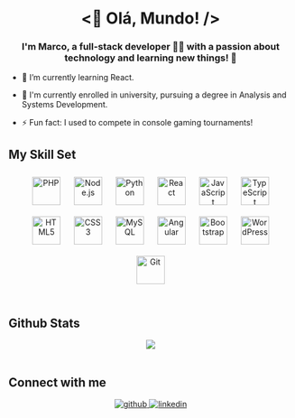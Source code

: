 # <div align="center"><👋 Olá, Mundo! /></div>  
  
### <div align="center">I'm Marco, a full-stack developer 👨‍💻 with a passion about technology and learning new things! 🚀</div>  
  
- 🌱 I’m currently learning React.  
  
-  📖 I'm currently enrolled in university, pursuing a degree in Analysis and Systems Development.  

- ⚡ Fun fact: I used to compete in console gaming tournaments!  

## My Skill Set  
<div align="center">  
  <a href="https://www.php.net/" target="_blank"><img style="margin: 10px" src="https://cdn.jsdelivr.net/gh/devicons/devicon@latest/icons/php/php-original.svg" alt="PHP" height="50" /></a>  
  <a href="https://nodejs.org/" target="_blank"><img style="margin: 10px" src="https://cdn.jsdelivr.net/gh/devicons/devicon@latest/icons/nodejs/nodejs-original-wordmark.svg" alt="Node.js" height="50" /></a>  
  <a href="https://www.python.org/" target="_blank"><img style="margin: 10px" src="https://cdn.jsdelivr.net/gh/devicons/devicon@latest/icons/python/python-original.svg" alt="Python" height="50" /></a>  
  <a href="https://reactjs.org/" target="_blank"><img style="margin: 10px" src="https://cdn.jsdelivr.net/gh/devicons/devicon@latest/icons/react/react-original.svg" alt="React" height="50" /></a>  
  <a href="https://www.javascript.com/" target="_blank"><img style="margin: 10px" src="https://cdn.jsdelivr.net/gh/devicons/devicon@latest/icons/javascript/javascript-original.svg" alt="JavaScript" height="50" /></a>  
  <a href="https://www.typescriptlang.org/" target="_blank"><img style="margin: 10px" src="https://cdn.jsdelivr.net/gh/devicons/devicon@latest/icons/typescript/typescript-original.svg" alt="TypeScript" height="50" /></a>  
  <a href="https://en.wikipedia.org/wiki/HTML5" target="_blank"><img style="margin: 10px" src="https://cdn.jsdelivr.net/gh/devicons/devicon@latest/icons/html5/html5-original.svg" alt="HTML5" height="50" /></a>  
  <a href="https://www.w3schools.com/css/" target="_blank"><img style="margin: 10px" src="https://cdn.jsdelivr.net/gh/devicons/devicon@latest/icons/css3/css3-original.svg" alt="CSS3" height="50" /></a>  
  <a href="https://www.mysql.com/" target="_blank"><img style="margin: 10px" src="https://cdn.jsdelivr.net/gh/devicons/devicon@latest/icons/mysql/mysql-original.svg" alt="MySQL" height="50" /></a>  
  <a href="https://angular.io/" target="_blank"><img style="margin: 10px" src="https://cdn.jsdelivr.net/gh/devicons/devicon@latest/icons/angular/angular-original.svg" alt="Angular" height="50" /></a>  
  <a href="https://getbootstrap.com/docs/3.4/javascript/" target="_blank"><img style="margin: 10px" src="https://cdn.jsdelivr.net/gh/devicons/devicon@latest/icons/bootstrap/bootstrap-original.svg" alt="Bootstrap" height="50" /></a>  
  <a href="https://wordpress.com/" target="_blank"><img style="margin: 10px" src="https://cdn.jsdelivr.net/gh/devicons/devicon@latest/icons/wordpress/wordpress-original.svg" alt="WordPress" height="50" /></a>  
  <a href="https://github.com/" target="_blank"><img style="margin: 10px" src="https://cdn.jsdelivr.net/gh/devicons/devicon@latest/icons/git/git-original.svg" alt="Git" height="50" /></a>  
</div>  

<br/>  

## Github Stats  
<div align="center"><img src="https://github-readme-stats.vercel.app/api?username=MarcoTWW&show_icons=true&count_private=true&hide_border=true" align="center" /></div>  

<br/>  

## Connect with me  
<div align="center">
  <a href="https://github.com/https://github.com/MarcoTWW" target="_blank">
    <img src=https://img.shields.io/badge/github-%2324292e.svg?&style=for-the-badge&logo=github&logoColor=white alt=github style="margin-bottom: 5px;" />
  </a>
  <a href="https://linkedin.com/in/https://www.linkedin.com/in/marco-antonio-50355630a/" target="_blank">
    <img src=https://img.shields.io/badge/linkedin-%231E77B5.svg?&style=for-the-badge&logo=linkedin&logoColor=white alt=linkedin style="margin-bottom: 5px;" />
  </a>  
</div>  
